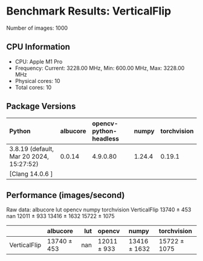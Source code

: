 # Benchmark Results: VerticalFlip

Number of images: 1000

## CPU Information

- CPU: Apple M1 Pro
- Frequency: Current: 3228.00 MHz, Min: 600.00 MHz, Max: 3228.00 MHz
- Physical cores: 10
- Total cores: 10

## Package Versions

| Python                                   | albucore   | opencv-python-headless   | numpy   | torchvision   |
|:-----------------------------------------|:-----------|:-------------------------|:--------|:--------------|
| 3.8.19 (default, Mar 20 2024, 15:27:52)  | 0.0.14     | 4.9.0.80                 | 1.24.4  | 0.19.1        |
| [Clang 14.0.6 ]                          |            |                          |         |               |

## Performance (images/second)

Raw data:
                 albucore  lut       opencv         numpy   torchvision
VerticalFlip  13740 ± 453  nan  12011 ± 933  13416 ± 1632  15722 ± 1075

|              | albucore    |   lut | opencv      | numpy        | torchvision   |
|:-------------|:------------|------:|:------------|:-------------|:--------------|
| VerticalFlip | 13740 ± 453 |   nan | 12011 ± 933 | 13416 ± 1632 | 15722 ± 1075  |
